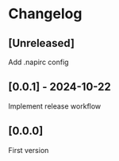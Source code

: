 # Changelog

## [Unreleased]

Add .napirc config

## [0.0.1] - 2024-10-22

Implement release workflow

## [0.0.0]

First version
